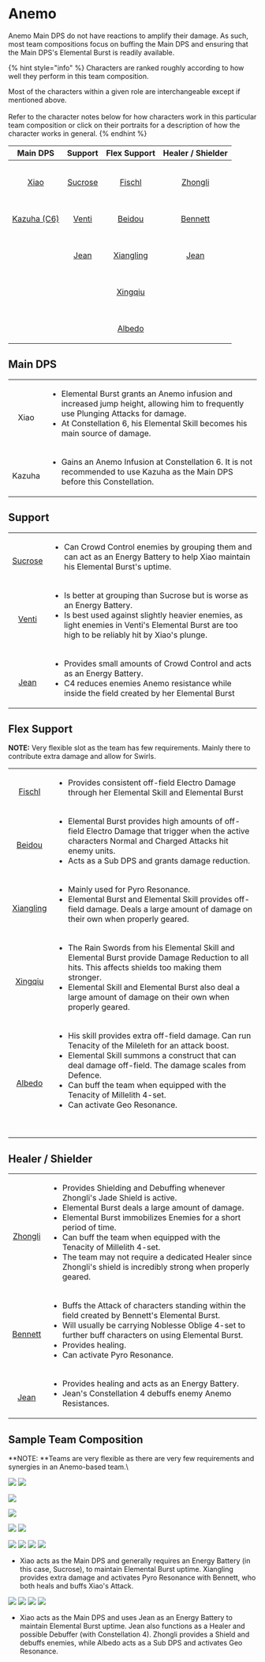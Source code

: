 # Anemo

Anemo Main DPS do not have reactions to amplify their damage. As such, most team compositions focus on buffing the Main DPS and ensuring that the Main DPS's Elemental Burst is readily available.

{% hint style="info" %}
Characters are ranked roughly according to how well they perform in this team composition.

Most of the characters within a given role are interchangeable except if mentioned above.\
\
Refer to the character notes below for how characters work in this particular team composition or click on their portraits for a description of how the character works in general.
{% endhint %}

|                                                                                     Main DPS                                                                                    |                                                                                     Support                                                                                    |                                                                                     Flex Support                                                                                     |                                                                               Healer / Shielder                                                                              |
| :-----------------------------------------------------------------------------------------------------------------------------------------------------------------------------: | :----------------------------------------------------------------------------------------------------------------------------------------------------------------------------: | :----------------------------------------------------------------------------------------------------------------------------------------------------------------------------------: | :--------------------------------------------------------------------------------------------------------------------------------------------------------------------------: |
|        <p><a href="../characters/anemo/xiao.md"><img src="../.gitbook/assets/UI_AvatarIcon_Xiao.png" alt=""></a></p><p><a href="../characters/anemo/xiao.md">Xiao</a></p>       | <p><a href="../characters/anemo/sucrose.md"><img src="../.gitbook/assets/UI_AvatarIcon_Sucrose.png" alt=""></a></p><p><a href="../characters/anemo/sucrose.md">Sucrose</a></p> |    <p><a href="../characters/electro/fischl.md"><img src="../.gitbook/assets/UI_AvatarIcon_Fischl.png" alt=""></a></p><p><a href="../characters/electro/fischl.md">Fischl</a></p>    |  <p><a href="../characters/geo/zhongli.md"><img src="../.gitbook/assets/UI_AvatarIcon_Zhongli.png" alt=""></a></p><p><a href="../characters/geo/zhongli.md">Zhongli</a></p>  |
| <p><a href="../characters/anemo/kazuha.md"><img src="../.gitbook/assets/UI_AvatarIcon_Kazuha.png" alt=""></a></p><p><a href="../characters/anemo/kazuha.md">Kazuha (C6)</a></p> |     <p><a href="../characters/anemo/venti.md"><img src="../.gitbook/assets/UI_AvatarIcon_Venti.png" alt=""></a></p><p><a href="../characters/anemo/venti.md">Venti</a></p>     |    <p><a href="../characters/electro/beidou.md"><img src="../.gitbook/assets/UI_AvatarIcon_Beidou.png" alt=""></a></p><p><a href="../characters/electro/beidou.md">Beidou</a></p>    | <p><a href="../characters/pyro/bennett.md"><img src="../.gitbook/assets/UI_AvatarIcon_Bennett.png" alt=""></a></p><p><a href="../characters/pyro/bennett.md">Bennett</a></p> |
|                                                                                                                                                                                 |                            <p><img src="../.gitbook/assets/UI_AvatarIcon_Jean.png" alt=""></p><p><a href="../characters/anemo/jean.md">Jean</a></p>                            | <p><a href="../characters/pyro/xiangling.md"><img src="../.gitbook/assets/UI_AvatarIcon_Xiangling.png" alt=""></a></p><p><a href="../characters/pyro/xiangling.md">Xiangling</a></p> |      <p><a href="../characters/anemo/jean.md"><img src="../.gitbook/assets/UI_AvatarIcon_Jean.png" alt=""></a></p><p><a href="../characters/anemo/jean.md">Jean</a></p>      |
|                                                                                                                                                                                 |                                                                                                                                                                                |    <p><a href="../characters/hydro/xingqiu.md"><img src="../.gitbook/assets/UI_AvatarIcon_Xingqiu.png" alt=""></a></p><p><a href="../characters/hydro/xingqiu.md">Xingqiu</a></p>    |                                                                                                                                                                              |
|                                                                                                                                                                                 |                                                                                                                                                                                |        <p><a href="../characters/geo/albedo.md"><img src="../.gitbook/assets/UI_AvatarIcon_Albedo.png" alt=""></a></p><p><a href="../characters/geo/albedo.md">Albedo</a></p>        |                                                                                                                                                                              |

## Main DPS

|                                                                                    |                                                                                                                                                                                                                                      |
| :--------------------------------------------------------------------------------: | ------------------------------------------------------------------------------------------------------------------------------------------------------------------------------------------------------------------------------------ |
|   <p><img src="../.gitbook/assets/UI_AvatarIcon_Xiao.png" alt=""></p><p>Xiao</p>   | <ul><li>Elemental Burst grants an Anemo infusion and increased jump height, allowing him to frequently use Plunging Attacks for damage.</li><li>At Constellation 6, his Elemental Skill becomes his main source of damage.</li></ul> |
| <p><img src="../.gitbook/assets/UI_AvatarIcon_Kazuha.png" alt=""></p><p>Kazuha</p> | <ul><li>Gains an Anemo Infusion at Constellation 6. It is not recommended to use Kazuha as the Main DPS before this Constellation.</li></ul>                                                                                         |

## Support

|                                                                                                                                                                                |                                                                                                                                                                                                                                              |
| :----------------------------------------------------------------------------------------------------------------------------------------------------------------------------: | -------------------------------------------------------------------------------------------------------------------------------------------------------------------------------------------------------------------------------------------- |
| <p><a href="../characters/anemo/sucrose.md"><img src="../.gitbook/assets/UI_AvatarIcon_Sucrose.png" alt=""></a></p><p><a href="../characters/anemo/sucrose.md">Sucrose</a></p> | <ul><li>Can Crowd Control enemies by grouping them and can act as an Energy Battery to help Xiao maintain his Elemental Burst's uptime.</li></ul>                                                                                            |
|     <p><a href="../characters/anemo/venti.md"><img src="../.gitbook/assets/UI_AvatarIcon_Venti.png" alt=""></a></p><p><a href="../characters/anemo/venti.md">Venti</a></p>     | <ul><li>Is better at grouping than Sucrose but is worse as an Energy Battery.</li><li>Is best used against slightly heavier enemies, as light enemies in Venti's Elemental Burst are too high to be reliably hit by Xiao's plunge.</li></ul> |
|                            <p><img src="../.gitbook/assets/UI_AvatarIcon_Jean.png" alt=""></p><p><a href="../characters/anemo/jean.md">Jean</a></p>                            | <ul><li>Provides small amounts of Crowd Control and acts as an Energy Battery.</li><li>C4 reduces enemies Anemo resistance while inside the field created by her Elemental Burst</li></ul>                                                   |

## Flex Support

**NOTE:** Very flexible slot as the team has few requirements. Mainly there to contribute extra damage and allow for Swirls.

|                                                                                                                                                                                      |                                                                                                                                                                                                                                                                                                                                                             |
| :----------------------------------------------------------------------------------------------------------------------------------------------------------------------------------: | ----------------------------------------------------------------------------------------------------------------------------------------------------------------------------------------------------------------------------------------------------------------------------------------------------------------------------------------------------------- |
|    <p><a href="../characters/electro/fischl.md"><img src="../.gitbook/assets/UI_AvatarIcon_Fischl.png" alt=""></a></p><p><a href="../characters/electro/fischl.md">Fischl</a></p>    | <ul><li>Provides consistent off-field Electro Damage through her Elemental Skill and Elemental Burst</li></ul>                                                                                                                                                                                                                                              |
|    <p><a href="../characters/electro/beidou.md"><img src="../.gitbook/assets/UI_AvatarIcon_Beidou.png" alt=""></a></p><p><a href="../characters/electro/beidou.md">Beidou</a></p>    | <ul><li>Elemental Burst provides high amounts of off-field Electro Damage that trigger when the active characters Normal and Charged Attacks hit enemy units.</li><li>Acts as a Sub DPS and grants damage reduction.</li></ul>                                                                                                                              |
| <p><a href="../characters/pyro/xiangling.md"><img src="../.gitbook/assets/UI_AvatarIcon_Xiangling.png" alt=""></a></p><p><a href="../characters/pyro/xiangling.md">Xiangling</a></p> | <ul><li>Mainly used for Pyro Resonance.</li><li>Elemental Burst and Elemental Skill provides off-field damage. Deals a large amount of damage on their own when properly geared.</li></ul>                                                                                                                                                                  |
|    <p><a href="../characters/hydro/xingqiu.md"><img src="../.gitbook/assets/UI_AvatarIcon_Xingqiu.png" alt=""></a></p><p><a href="../characters/hydro/xingqiu.md">Xingqiu</a></p>    | <ul><li>The Rain Swords from his Elemental Skill and Elemental Burst provide Damage Reduction to all hits. This affects shields too making them stronger.</li><li>Elemental Skill and Elemental Burst also deal a large amount of damage on their own when properly geared.</li></ul>                                                                       |
|        <p><a href="../characters/geo/albedo.md"><img src="../.gitbook/assets/UI_AvatarIcon_Albedo.png" alt=""></a></p><p><a href="../characters/geo/albedo.md">Albedo</a></p>        | <ul><li>His skill provides extra off-field damage. Can run Tenacity of the Mileleth for an attack boost.</li><li>Elemental Skill summons a construct that can deal damage off-field. The damage scales from Defence.</li><li>Can buff the team when equipped with the Tenacity of Millelith 4-set.</li><li>Can activate Geo Resonance.</li></ul><p><br></p> |

## Healer / Shielder

|                                                                                                                                                                              |                                                                                                                                                                                                                                                                                                                                                                                                                                  |
| :--------------------------------------------------------------------------------------------------------------------------------------------------------------------------: | -------------------------------------------------------------------------------------------------------------------------------------------------------------------------------------------------------------------------------------------------------------------------------------------------------------------------------------------------------------------------------------------------------------------------------- |
|  <p><a href="../characters/geo/zhongli.md"><img src="../.gitbook/assets/UI_AvatarIcon_Zhongli.png" alt=""></a></p><p><a href="../characters/geo/zhongli.md">Zhongli</a></p>  | <ul><li>Provides Shielding and Debuffing whenever Zhongli's Jade Shield is active.</li><li>Elemental Burst deals a large amount of damage.</li><li>Elemental Burst immobilizes Enemies for a short period of time.</li><li>Can buff the team when equipped with the Tenacity of Millelith 4-set.</li><li>The team may not require a dedicated Healer since Zhongli's shield is incredibly strong when properly geared.</li></ul> |
| <p><a href="../characters/pyro/bennett.md"><img src="../.gitbook/assets/UI_AvatarIcon_Bennett.png" alt=""></a></p><p><a href="../characters/pyro/bennett.md">Bennett</a></p> | <ul><li>Buffs the Attack of characters standing within the field created by Bennett's Elemental Burst.</li><li>Will usually be carrying Noblesse Oblige 4-set to further buff characters on using Elemental Burst.</li><li>Provides healing.</li><li>Can activate Pyro Resonance.</li></ul>                                                                                                                                      |
|      <p><a href="../characters/anemo/jean.md"><img src="../.gitbook/assets/UI_AvatarIcon_Jean.png" alt=""></a></p><p><a href="../characters/anemo/jean.md">Jean</a></p>      | <ul><li>Provides healing and acts as an Energy Battery.</li><li>Jean's Constellation 4 debuffs enemy Anemo Resistances.</li></ul>                                                                                                                                                                                                                                                                                                |

## Sample Team Composition

\*\*NOTE: \*\*Teams are very flexible as there are very few requirements and synergies in an Anemo-based team.\\

![](../.gitbook/assets/UI\_AvatarIcon\_Xiao.png) ![](../.gitbook/assets/UI\_AvatarIcon\_Sucrose.png)

![](../.gitbook/assets/UI\_AvatarIcon\_Xiao.png)

![](../.gitbook/assets/UI\_AvatarIcon\_Xiao.png)

![](../.gitbook/assets/UI\_AvatarIcon\_Xiao.png) ![](../.gitbook/assets/UI\_AvatarIcon\_Sucrose.png)

![](../.gitbook/assets/UI\_AvatarIcon\_Xiao.png) ![](../.gitbook/assets/UI\_AvatarIcon\_Sucrose.png) ![](../.gitbook/assets/UI\_AvatarIcon\_Xiangling.png) ![](../.gitbook/assets/UI\_AvatarIcon\_Bennett.png)

* Xiao acts as the Main DPS and generally requires an Energy Battery (in this case, Sucrose), to maintain Elemental Burst uptime. Xiangling provides extra damage and activates Pyro Resonance with Bennett, who both heals and buffs Xiao's Attack.

![](../.gitbook/assets/UI\_AvatarIcon\_Xiao.png) ![](../.gitbook/assets/UI\_AvatarIcon\_Albedo.png) ![](../.gitbook/assets/UI\_AvatarIcon\_Zhongli.png) ![](../.gitbook/assets/UI\_AvatarIcon\_Jean.png)

* Xiao acts as the Main DPS and uses Jean as an Energy Battery to maintain Elemental Burst uptime. Jean also functions as a Healer and possible Debuffer (with Constellation 4). Zhongli provides a Shield and debuffs enemies, while Albedo acts as a Sub DPS and activates Geo Resonance.
